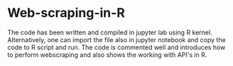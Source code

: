 # Web-scraping-in-R
The code has been written and compiled in jupyter lab using R kernel. Alternatively, one can import the file also in jupyter notebook and copy the code to R script and run.
The code is commented well and introduces how to perform webscraping and also shows the working with API's in R.

